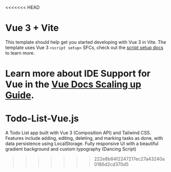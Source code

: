 <<<<<<< HEAD
# Vue 3 + Vite

This template should help get you started developing with Vue 3 in Vite. The template uses Vue 3 `<script setup>` SFCs, check out the [script setup docs](https://v3.vuejs.org/api/sfc-script-setup.html#sfc-script-setup) to learn more.

Learn more about IDE Support for Vue in the [Vue Docs Scaling up Guide](https://vuejs.org/guide/scaling-up/tooling.html#ide-support).
=======
# Todo-List-Vue.js
A Todo List app built with Vue 3 (Composition API) and Tailwind CSS. Features include adding, editing, deleting, and marking tasks as done, with data persistence using LocalStorage. Fully responsive UI with a beautiful gradient background and custom typography (Dancing Script)
>>>>>>> 222e8b84f2247217ec27a43240a0186d2cd370d5
